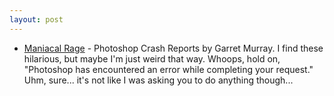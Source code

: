 ```yaml
---
layout: post
---
```


* [Maniacal Rage](http://log.maniacalrage.net/tagged/cs4cr) - Photoshop Crash Reports by Garret Murray. I find these hilarious, but maybe I'm just weird that way. Whoops, hold on, "Photoshop has encountered an error while completing your request." Uhm, sure... it's not like I was asking you to do anything though...
